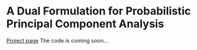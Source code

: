# A Dual Formulation for Probabilistic Principal Component Analysis

[Project page](https://hdeplaen.github.io/kppca)
The code is coming soon...
